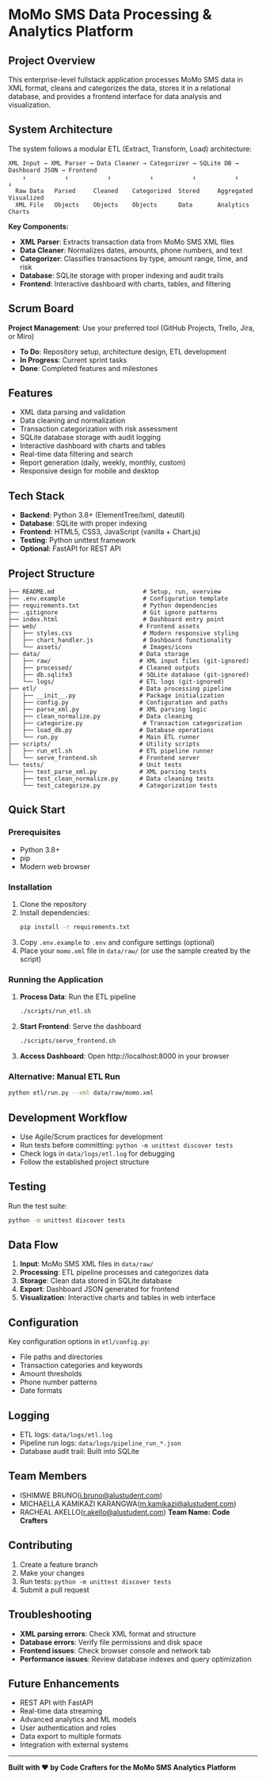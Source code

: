 # MoMo SMS Data Processing & Analytics Platform

## Project Overview
This enterprise-level fullstack application processes MoMo SMS data in XML format, cleans and categorizes the data, stores it in a relational database, and provides a frontend interface for data analysis and visualization.

## System Architecture
The system follows a modular ETL (Extract, Transform, Load) architecture:

```
XML Input → XML Parser → Data Cleaner → Categorizer → SQLite DB → Dashboard JSON → Frontend
    ↓           ↓           ↓           ↓           ↓           ↓           ↓
  Raw Data   Parsed     Cleaned    Categorized  Stored     Aggregated   Visualized
  XML File   Objects    Objects    Objects      Data       Analytics    Charts
```

**Key Components:**
- **XML Parser**: Extracts transaction data from MoMo SMS XML files
- **Data Cleaner**: Normalizes dates, amounts, phone numbers, and text
- **Categorizer**: Classifies transactions by type, amount range, time, and risk
- **Database**: SQLite storage with proper indexing and audit trails
- **Frontend**: Interactive dashboard with charts, tables, and filtering

## Scrum Board
**Project Management**: Use your preferred tool (GitHub Projects, Trello, Jira, or Miro)
- **To Do**: Repository setup, architecture design, ETL development
- **In Progress**: Current sprint tasks
- **Done**: Completed features and milestones

## Features
- XML data parsing and validation
- Data cleaning and normalization
- Transaction categorization with risk assessment
- SQLite database storage with audit logging
- Interactive dashboard with charts and tables
- Real-time data filtering and search
- Report generation (daily, weekly, monthly, custom)
- Responsive design for mobile and desktop

## Tech Stack
- **Backend**: Python 3.8+ (ElementTree/lxml, dateutil)
- **Database**: SQLite with proper indexing
- **Frontend**: HTML5, CSS3, JavaScript (vanilla + Chart.js)
- **Testing**: Python unittest framework
- **Optional**: FastAPI for REST API

## Project Structure
```
├── README.md                         # Setup, run, overview
├── .env.example                      # Configuration template
├── requirements.txt                  # Python dependencies
├── .gitignore                        # Git ignore patterns
├── index.html                        # Dashboard entry point
├── web/                             # Frontend assets
│   ├── styles.css                    # Modern responsive styling
│   ├── chart_handler.js              # Dashboard functionality
│   └── assets/                       # Images/icons
├── data/                            # Data storage
│   ├── raw/                         # XML input files (git-ignored)
│   ├── processed/                   # Cleaned outputs
│   ├── db.sqlite3                   # SQLite database (git-ignored)
│   └── logs/                        # ETL logs (git-ignored)
├── etl/                             # Data processing pipeline
│   ├── __init__.py                  # Package initialization
│   ├── config.py                    # Configuration and paths
│   ├── parse_xml.py                 # XML parsing logic
│   ├── clean_normalize.py           # Data cleaning
│   ├── categorize.py                 # Transaction categorization
│   ├── load_db.py                   # Database operations
│   └── run.py                       # Main ETL runner
├── scripts/                         # Utility scripts
│   ├── run_etl.sh                   # ETL pipeline runner
│   └── serve_frontend.sh            # Frontend server
└── tests/                           # Unit tests
    ├── test_parse_xml.py            # XML parsing tests
    ├── test_clean_normalize.py      # Data cleaning tests
    └── test_categorize.py           # Categorization tests
```

## Quick Start

### Prerequisites
- Python 3.8+
- pip
- Modern web browser

### Installation
1. Clone the repository
2. Install dependencies:
   ```bash
   pip install -r requirements.txt
   ```
3. Copy `.env.example` to `.env` and configure settings (optional)
4. Place your `momo.xml` file in `data/raw/` (or use the sample created by the script)

### Running the Application
1. **Process Data**: Run the ETL pipeline
   ```bash
   ./scripts/run_etl.sh
   ```

2. **Start Frontend**: Serve the dashboard
   ```bash
   ./scripts/serve_frontend.sh
   ```

3. **Access Dashboard**: Open http://localhost:8000 in your browser

### Alternative: Manual ETL Run
```bash
python etl/run.py --xml data/raw/momo.xml
```

## Development Workflow
- Use Agile/Scrum practices for development
- Run tests before committing: `python -m unittest discover tests`
- Check logs in `data/logs/etl.log` for debugging
- Follow the established project structure

## Testing
Run the test suite:
```bash
python -m unittest discover tests
```

## Data Flow
1. **Input**: MoMo SMS XML files in `data/raw/`
2. **Processing**: ETL pipeline processes and categorizes data
3. **Storage**: Clean data stored in SQLite database
4. **Export**: Dashboard JSON generated for frontend
5. **Visualization**: Interactive charts and tables in web interface

## Configuration
Key configuration options in `etl/config.py`:
- File paths and directories
- Transaction categories and keywords
- Amount thresholds
- Phone number patterns
- Date formats

## Logging
- ETL logs: `data/logs/etl.log`
- Pipeline run logs: `data/logs/pipeline_run_*.json`
- Database audit trail: Built into SQLite

## Team Members
- ISHIMWE BRUNO(i.bruno@alustudent.com)
- MICHAELLA KAMIKAZI KARANGWA(m.kamikazi@alustudent.com)
- RACHEAL AKELLO(r.akello@alustudent.com)
**Team Name: Code Crafters**

## Contributing
1. Create a feature branch
2. Make your changes
3. Run tests: `python -m unittest discover tests`
4. Submit a pull request

## Troubleshooting
- **XML parsing errors**: Check XML format and structure
- **Database errors**: Verify file permissions and disk space
- **Frontend issues**: Check browser console and network tab
- **Performance issues**: Review database indexes and query optimization

## Future Enhancements
- REST API with FastAPI
- Real-time data streaming
- Advanced analytics and ML models
- User authentication and roles
- Data export to multiple formats
- Integration with external systems

---

**Built with ❤️ by Code Crafters for the MoMo SMS Analytics Platform**
